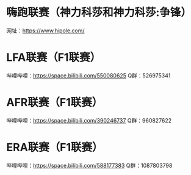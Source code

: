 # 嗨跑联赛（神力科莎和神力科莎:争锋）
网址：https://www.hipole.com/
# LFA联赛（F1联赛）
哔哩哔哩：https://space.bilibili.com/550080625
Q群：526975341
# AFR联赛（F1联赛）
哔哩哔哩：https://space.bilibili.com/390246737
Q群：960827622
# ERA联赛（F1联赛）
哔哩哔哩：https://space.bilibili.com/588177383
Q群：1087803798